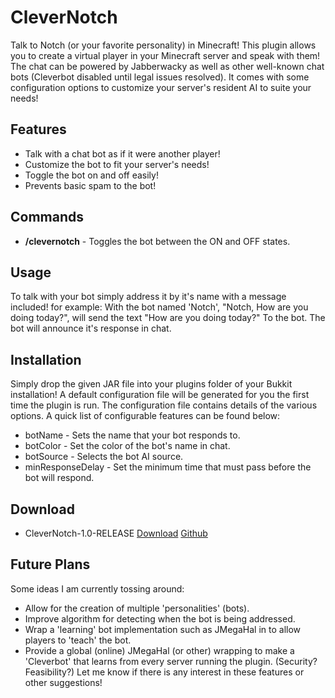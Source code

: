 # CleverNotch
Talk to Notch (or your favorite personality) in Minecraft! This plugin allows you to create a virtual player in your Minecraft server and speak with them! The chat can be powered by Jabberwacky as well as other well-known chat bots (Cleverbot disabled until legal issues resolved). It comes with some configuration options to customize your server's resident AI to suite your needs!

## Features
* Talk with a chat bot as if it were another player!
* Customize the bot to fit your server's needs!
* Toggle the bot on and off easily!
* Prevents basic spam to the bot!

## Commands
* **/clevernotch** - Toggles the bot between the ON and OFF states.

## Usage
To talk with your bot simply address it by it's name with a message included! for example: With the bot named 'Notch', "Notch, How are you doing today?", will send the text "How are you doing today?" To the bot. The bot will announce it's response in chat.

## Installation
Simply drop the given JAR file into your plugins folder of your Bukkit installation!
A default configuration file will be generated for you the first time the plugin is run.
The configuration file contains details of the various options.
A quick list of configurable features can be found below:
* botName - Sets the name that your bot responds to.
* botColor - Set the color of the bot's name in chat.
* botSource - Selects the bot AI source.
* minResponseDelay - Set the minimum time that must pass before the bot will respond.

## Download
* CleverNotch-1.0-RELEASE [Download](http://dev.bukkit.org/server-mods/clevernotch/files) [Github](https://github.com/Endain/CleverNotch)

## Future Plans
Some ideas I am currently tossing around:
* Allow for the creation of multiple 'personalities' (bots).
* Improve algorithm for detecting when the bot is being addressed.
* Wrap a 'learning' bot implementation such as JMegaHal in to allow players to 'teach' the bot.
* Provide a global (online) JMegaHal (or other) wrapping to make a 'Cleverbot' that learns from every server running the plugin. (Security? Feasibility?)
Let me know if there is any interest in these features or other suggestions!